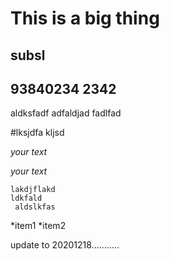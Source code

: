 This is a big thing
====


subsl
---
93840234
2342
---


aldksfadf
adfaldjad
fadlfad

#lksjdfa kljsd

*your text*

_your text_

```
lakdjflakd
ldkfald
 aldslkfas

```

*item1
*item2

update to 20201218...........
